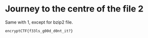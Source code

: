 # Journey to the centre of the file 2

Same with 1, except for bzip2 file.

`encryptCTF{f33ls_g00d_d0nt_it?}`